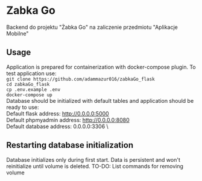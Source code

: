 # Zabka Go
Backend do projektu "Żabka Go" na zaliczenie przedmiotu "Aplikacje Mobilne"
## Usage
Application is prepared for containerization with docker-compose plugin. To test application use: \
`git clone https://github.com/adammazur016/zabkaGo_flask` \
`cd zabkaGo_flask` \
`cp .env.example .env` \
`docker-compose up` \
Database should be initialized with default tables and application should be ready to use: \
Default flask address: http://0.0.0.0:5000 \
Default phpmyadmin address: http://0.0.0.0:8080 \
Default database address: 0.0.0.0:3306 \

## Restarting database initialization
Database initializes only during first start. Data is persistent and won't reinitialize until volume is deleted.
TO-DO: List commands for removing volume